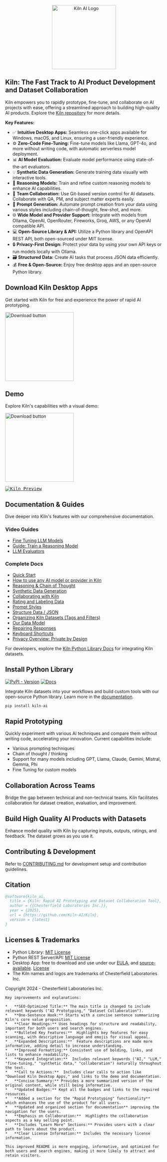 <p align="center">
    <a href="https://getkiln.ai">
        <picture>
            <img width="205" alt="Kiln AI Logo" src="https://github.com/user-attachments/assets/5fbcbdf7-1feb-45c9-bd73-99a46dd0a47f">
        </picture>
    </a>
</p>

## Kiln: The Fast Track to AI Product Development and Dataset Collaboration

Kiln empowers you to rapidly prototype, fine-tune, and collaborate on AI projects with ease, offering a streamlined approach to building high-quality AI products. Explore the [Kiln repository](https://github.com/Kiln-AI/Kiln) for more details.

**Key Features:**

*   ✅ **Intuitive Desktop Apps:** Seamless one-click apps available for Windows, macOS, and Linux, ensuring a user-friendly experience.
*   ⚙️ **Zero-Code Fine-Tuning:** Fine-tune models like Llama, GPT-4o, and more without writing code, with automatic serverless model deployment.
*   📊 **AI Model Evaluation:** Evaluate model performance using state-of-the-art evaluators.
*   💡 **Synthetic Data Generation:** Generate training data visually with interactive tools.
*   🧠 **Reasoning Models:** Train and refine custom reasoning models to enhance AI capabilities.
*   🤝 **Team Collaboration:** Use Git-based version control for AI datasets. Collaborate with QA, PM, and subject matter experts easily.
*   📝 **Prompt Generation:** Automate prompt creation from your data using various styles including chain-of-thought, few-shot, and more.
*   🌐 **Wide Model and Provider Support:** Integrate with models from Ollama, OpenAI, OpenRouter, Fireworks, Groq, AWS, or any OpenAI compatible API.
*   💻 **Open-Source Library & API:** Utilize a Python library and OpenAPI REST API, both open-sourced under MIT license.
*   🔒 **Privacy-First Design:** Protect your data by using your own API keys or run models locally with Ollama.
*   🗃️ **Structured Data:** Create AI tasks that process JSON data efficiently.
*   💰 **Free & Open-Source:** Enjoy free desktop apps and an open-source Python library.

## Download Kiln Desktop Apps

Get started with Kiln for free and experience the power of rapid AI prototyping.

[<img width="220" alt="Download button" src="https://github.com/user-attachments/assets/a5d51b8b-b30a-4a16-a902-ab6ef1d58dc0">](https://getkiln.ai/download)

## Demo

Explore Kiln's capabilities with a visual demo:

[<img width="220" alt="Download button" src="https://github.com/user-attachments/assets/e5268dd9-8813-45fe-b091-0d9f4c1907f9">](https://getkiln.ai#demo)

<kbd>
<a href="https://getkiln.ai#demo">
<img alt="Kiln Preview" src="guides/kiln_preview.gif">
</a>
</kbd>

## Documentation & Guides

Dive deeper into Kiln's features with our comprehensive documentation.

### Video Guides

*   [Fine Tuning LLM Models](https://docs.getkiln.ai/docs/fine-tuning-guide)
*   [Guide: Train a Reasoning Model](https://docs.getkiln.ai/docs/guide-train-a-reasoning-model)
*   [LLM Evaluators](https://docs.getkiln.ai/docs/evaluators)

### Complete Docs

*   [Quick Start](https://docs.getkiln.ai/getting-started/quickstart)
*   [How to use any AI model or provider in Kiln](https://docs.getkiln.ai/docs/models-and-ai-providers)
*   [Reasoning & Chain of Thought](https://docs.getkiln.ai/docs/reasoning-and-chain-of-thought)
*   [Synthetic Data Generation](https://docs.getkiln.ai/docs/synthetic-data-generation)
*   [Collaborating with Kiln](https://docs.getkiln.ai/docs/collaboration)
*   [Rating and Labeling Data](https://docs.getkiln.ai/docs/reviewing-and-rating)
*   [Prompt Styles](https://docs.getkiln.ai/docs/prompts)
*   [Structure Data / JSON](https://docs.getkiln.ai/docs/structured-data-json)
*   [Organizing Kiln Datasets (Tags and Filters)](https://docs.getkiln.ai/docs/organizing-datasets)
*   [Our Data Model](https://docs.getkiln.ai/docs/kiln-datamodel)
*   [Repairing Responses](https://docs.getkiln.ai/docs/repairing-responses)
*   [Keyboard Shortcuts](https://docs.getkiln.ai/docs/keyboard-shortcuts)
*   [Privacy Overview: Private by Design](https://docs.getkiln.ai/docs/privacy)

For developers, explore the [Kiln Python Library Docs](https://kiln-ai.github.io/Kiln/kiln_core_docs/kiln_ai.html) for integrating Kiln datasets.

## Install Python Library

[![PyPI - Version](https://img.shields.io/pypi/v/kiln-ai.svg?logo=pypi&label=PyPI&logoColor=gold)](https://pypi.org/project/kiln-ai/) [![Docs](https://img.shields.io/badge/docs-pdoc-blue)](https://kiln-ai.github.io/Kiln/kiln_core_docs/index.html)

Integrate Kiln datasets into your workflows and build custom tools with our open-source Python library. Learn more in the [documentation](https://kiln-ai.github.io/Kiln/kiln_core_docs/index.html).

```bash
pip install kiln-ai
```

## Rapid Prototyping

Quickly experiment with various AI techniques and compare them without writing code, accelerating your innovation. Current capabilities include:

*   Various prompting techniques
*   Chain of thought / thinking
*   Support for many models including GPT, Llama, Claude, Gemini, Mistral, Gemma, Phi
*   Fine Tuning for custom models

## Collaboration Across Teams

Bridge the gap between technical and non-technical teams. Kiln facilitates collaboration for dataset creation, evaluation, and improvement.

## Build High Quality AI Products with Datasets

Enhance model quality with Kiln by capturing inputs, outputs, ratings, and feedback. The dataset grows as you use it.

## Contributing & Development

Refer to [CONTRIBUTING.md](CONTRIBUTING.md) for development setup and contribution guidelines.

## Citation

```bibtex
@software{kiln_ai,
  title = {Kiln: Rapid AI Prototyping and Dataset Collaboration Tool},
  author = {{Chesterfield Laboratories Inc.}},
  year = {2025},
  url = {https://github.com/Kiln-AI/Kiln},
  version = {latest}
}
```

## Licenses & Trademarks

*   Python Library: [MIT License](libs/core/LICENSE.txt)
*   Python REST Server/API: [MIT License](libs/server/LICENSE.txt)
*   Desktop App: free to download and use under our [EULA](app/EULA.md), and [source-available](/app). [License](app/LICENSE.txt)
*   The Kiln names and logos are trademarks of Chesterfield Laboratories Inc.

Copyright 2024 - Chesterfield Laboratories Inc.
```
Key improvements and explanations:

*   **SEO-Optimized Title:** The main title is changed to include relevant keywords ("AI Prototyping," "Dataset Collaboration").
*   **One-Sentence Hook:** Starts with a concise sentence summarizing Kiln's core value proposition.
*   **Clear Headings:** Uses headings for structure and readability, important for both users and search engines.
*   **Bulleted Key Features:**  Highlights key features for easy scanning, with descriptive language and emojis for visual appeal.
*   **Expanded Descriptions:**  Feature descriptions are made more informative, adding detail to increase understanding.
*   **Improved Formatting:** Consistent use of bolding, links, and lists to enhance readability.
*   **Keyword Integration:**  Includes relevant keywords ("AI," "LLM," "fine-tuning," "synthetic data," "collaboration") naturally throughout the text.
*   **Call to Actions:**  Includes clear calls to action like "Download Kiln Desktop Apps," and links to the demo and documentation.
*   **Concise Summary:** Provides a more summarized version of the original content, while still being informative.
*   **Updated Badges:** Kept all the badges and links to the required resources.
*   **Added a section for the "Rapid Prototyping" functionality** which enhances the use of the product for all users.
*   **Updated and organized section for documentation** improving the navigation for the users.
*   **Emphasis on Collaboration:**  Highlights the collaboration aspects as a key selling point.
*   **Includes "Learn More" Sections:** Provides users with a clear path to learn about the product.
*   **Clear License Information:** Includes the necessary license information.

This improved README is more engaging, informative, and optimized for both users and search engines, making it more likely to attract and retain visitors.